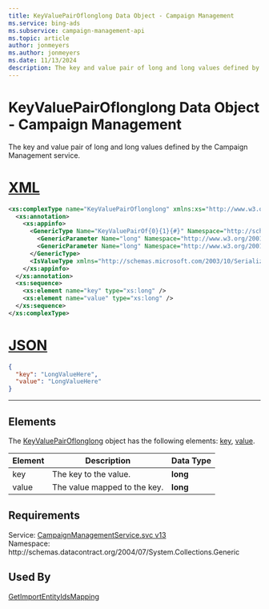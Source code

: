 ```yaml
---
title: KeyValuePairOflonglong Data Object - Campaign Management
ms.service: bing-ads
ms.subservice: campaign-management-api
ms.topic: article
author: jonmeyers
ms.author: jonmeyers
ms.date: 11/13/2024
description: The key and value pair of long and long values defined by the Campaign Management service.
---
```

# KeyValuePairOflonglong Data Object - Campaign Management
The key and value pair of long and long values defined by the Campaign Management service.

# [XML](#tab/xml)

```xml
<xs:complexType name="KeyValuePairOflonglong" xmlns:xs="http://www.w3.org/2001/XMLSchema">
  <xs:annotation>
    <xs:appinfo>
      <GenericType Name="KeyValuePairOf{0}{1}{#}" Namespace="http://schemas.datacontract.org/2004/07/System.Collections.Generic" xmlns="http://schemas.microsoft.com/2003/10/Serialization/">
        <GenericParameter Name="long" Namespace="http://www.w3.org/2001/XMLSchema" />
        <GenericParameter Name="long" Namespace="http://www.w3.org/2001/XMLSchema" />
      </GenericType>
      <IsValueType xmlns="http://schemas.microsoft.com/2003/10/Serialization/">true</IsValueType>
    </xs:appinfo>
  </xs:annotation>
  <xs:sequence>
    <xs:element name="key" type="xs:long" />
    <xs:element name="value" type="xs:long" />
  </xs:sequence>
</xs:complexType>
```

# [JSON](#tab/json)

```json
{
  "key": "LongValueHere",
  "value": "LongValueHere"
}
```

-----

## <a name="elements"></a>Elements

The [KeyValuePairOflonglong](keyvaluepairoflonglong.md) object has the following elements: [key](#key), [value](#value).

|Element|Description|Data Type|
|-----------|---------------|-------------|
|<a name="key"></a>key|The key to the value.|**long**|
|<a name="value"></a>value|The value mapped to the key.|**long**|

## Requirements
Service: [CampaignManagementService.svc v13](https://campaign.api.bingads.microsoft.com/Api/Advertiser/CampaignManagement/v13/CampaignManagementService.svc)  
Namespace: http\://schemas.datacontract.org/2004/07/System.Collections.Generic  

## Used By
[GetImportEntityIdsMapping](getimportentityidsmapping.md)  
